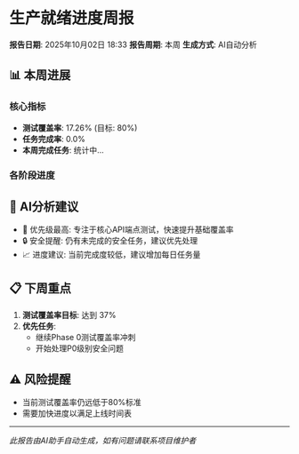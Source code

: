 # 生产就绪进度周报

**报告日期**: 2025年10月02日 18:33
**报告周期**: 本周
**生成方式**: AI自动分析

## 📊 本周进展

### 核心指标
- **测试覆盖率**: 17.26% (目标: 80%)
- **任务完成率**: 0.0%
- **本周完成任务**: 统计中...

### 各阶段进度


## 🎯 AI分析建议

- 🔴 优先级最高: 专注于核心API端点测试，快速提升基础覆盖率
- 🔒 安全提醒: 仍有未完成的安全任务，建议优先处理
- 📈 进度建议: 当前完成度较低，建议增加每日任务量

## 📋 下周重点

1. **测试覆盖率目标**: 达到 37%
2. **优先任务**:
   - 继续Phase 0测试覆盖率冲刺
   - 开始处理P0级别安全问题

## ⚠️ 风险提醒

- 当前测试覆盖率仍远低于80%标准
- 需要加快进度以满足上线时间表

---
*此报告由AI助手自动生成，如有问题请联系项目维护者*
